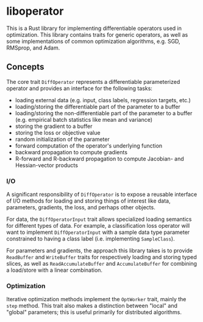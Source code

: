 # liboperator

This is a Rust library for implementing differentiable operators used in
optimization. This library contains traits for generic operators, as well as
some implementations of common optimization algorithms, e.g. SGD, RMSprop, and
Adam.

## Concepts

The core trait `DiffOperator` represents a differentiable parameterized operator
and provides an interface for the following tasks:

- loading external data (e.g. input, class labels, regression targets, etc.)
- loading/storing the differentiable part of the parameter to a buffer
- loading/storing the non-differentiable part of the parameter to a buffer
  (e.g. empirical batch statistics like mean and variance)
- storing the gradient to a buffer
- storing the loss or objective value
- random initialization of the parameter
- forward computation of the operator's underlying function
- backward propagation to compute gradients
- R-forward and R-backward propagation to compute Jacobian- and Hessian-vector
  products

### I/O

A significant responsibility of `DiffOperator` is to expose a reusable interface
of I/O methods for loading and storing things of interest like data, parameters,
gradients, the loss, and perhaps other objects.

For data, the `DiffOperatorInput` trait allows specialized loading semantics for
different types of data. For example, a classification loss operator will want
to implement `DiffOperatorInput` with a sample data type parameter constrained
to having a class label (i.e. implementing `SampleClass`).

For parameters and gradients, the approach this library takes is to provide
`ReadBuffer` and `WriteBuffer` traits for respectively loading and storing
typed slices, as well as `ReadAccumulateBuffer` and `AccumulateBuffer` for
combining a load/store with a linear combination.

### Optimization

Iterative optimization methods implement the `OptWorker` trait, mainly the
`step` method. This trait also makes a distinction between "local" and "global"
parameters; this is useful primarily for distributed algorithms.
